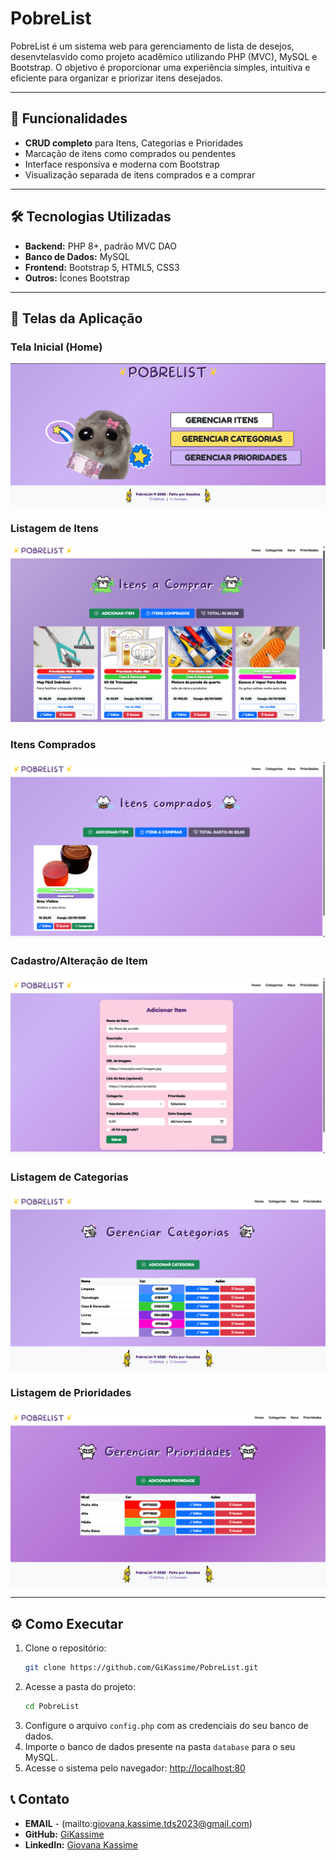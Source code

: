 # PobreList

PobreList é um sistema web para gerenciamento de lista de desejos, desenvtelasvido como projeto acadêmico utilizando PHP (MVC), MySQL e Bootstrap. O objetivo é proporcionar uma experiência simples, intuitiva e eficiente para organizar e priorizar itens desejados.

---

## 🚀 Funcionalidades

- **CRUD completo** para Itens, Categorias e Prioridades
- Marcação de itens como comprados ou pendentes
- Interface responsiva e moderna com Bootstrap
- Visualização separada de itens comprados e a comprar

---

## 🛠️ Tecnologias Utilizadas

- **Backend:** PHP 8+, padrão MVC DAO
- **Banco de Dados:** MySQL
- **Frontend:** Bootstrap 5, HTML5, CSS3
- **Outros:** Ícones Bootstrap

---

## 📸 Telas da Aplicação

### Tela Inicial (Home)
![Tela Inicial](src/telas/index.png)

### Listagem de Itens
![Listagem de Itens](src/telas/itens.png)

### Itens Comprados
![Itens Comprados](src/telas/comprados.png)

### Cadastro/Alteração de Item
![Cadastro de Item](src/telas/form.png)

### Listagem de Categorias
![Listagem de Categorias](src/telas/categorias.png)

### Listagem de Prioridades
![Listagem de Prioridades](/src/telas/prioridade.png)

---

## ⚙️ Como Executar

1. Clone o repositório:
   ```bash
   git clone https://github.com/GiKassime/PobreList.git
   ```
2. Acesse a pasta do projeto:
   ```bash
   cd PobreList
   ```
3. Configure o arquivo `config.php` com as credenciais do seu banco de dados.
4. Importe o banco de dados presente na pasta `database` para o seu MySQL.
5. Acesse o sistema pelo navegador: [http://localhost:80](http://localhost:80)


## 📞 Contato

- **EMAIL** - (mailto:giovana.kassime.tds2023@gmail.com)
- **GitHub:** [GiKassime](https://github.com/GiKassime)
- **LinkedIn:** [Giovana Kassime](https://www.linkedin.com/in/giovana-kassime-9849141a1/)
